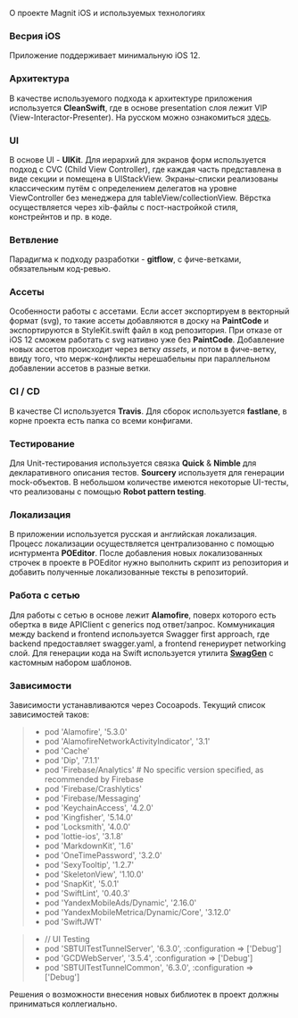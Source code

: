 О проекте Magnit iOS и используемых технологиях

### Весрия iOS
Приложение поддерживает минимальную iOS 12.

### Архитектура
В качестве используемого подхода к архитектуре приложения используется **CleanSwift**, где в основе presentation слоя лежит VIP (View-Interactor-Presenter). На русском можно ознакомиться [здесь](https://habr.com/ru/post/415725/).

### UI
В основе UI - **UIKit**. Для иерархий для экранов форм используется подход с CVC (Child View Controller), где каждая часть представлена в виде секции и помещена в UIStackView. Экраны-списки реализованы классическим путём с определением делегатов на уровне ViewController без менеджера для tableView/collectionView. Вёрстка осуществляется через xib-файлы с пост-настройкой стиля, констрейнтов и пр. в коде.

### Ветвление
Парадигма к подходу разработки - **gitflow**, с фиче-ветками, обязательным код-ревью.

### Ассеты
Особенности работы с ассетами. Если ассет экспортируем в векторный формат (svg), то такие ассеты добавляются в доску на **PaintCode** и экспортируются в StyleKit.swift файл в код репозитория. При отказе от iOS 12 сможем работать с svg нативно уже без **PaintCode**. Добавление новых ассетов происходит через ветку *assets*, и потом в фиче-ветку, ввиду того, что мерж-конфликты нерешабельны при параллельном добавлении ассетов в разные ветки.

### CI / CD
В качестве CI используется **Travis**.
Для сборок используется **fastlane**, в корне проекта есть папка со всеми конфигами.

### Тестирование
Для Unit-тестирования используется связка **Quick** & **Nimble** для декларативного описания тестов. **Sourcery** используетя для генерации mock-объектов. В небольшом количестве имеются некоторые UI-тесты, что реализованы с помощью **Robot pattern testing**.

### Локализация
В приложении используется русская и английская локализация. Процесс локализации осуществляется централизованно с помощью иснтурмента **POEditor**. После добавления новых локализованных строчек в проекте в POEditor нужно выполнить скрипт из репозитория и добавить полученные локализованные тексты в репозиторий.

### Работа с сетью
Для работы с сетью в основе лежит **Alamofire**, поверх которого есть обертка в виде APIClient с generics под ответ/запрос. Коммуникация между backend и frontend используется Swagger first approach, где backend предоставляет swagger.yaml, а frontend генериурет networking слой. Для генерации кода на Swift используется утилита **[SwagGen](https://github.com/yonaskolb/SwagGen)** с кастомным набором шаблонов.

### Зависимости

Зависимости устанавливаются через Cocoapods. Текущий список зависимостей таков:

> * pod 'Alamofire', '5.3.0'
> * pod 'AlamofireNetworkActivityIndicator', '3.1'
> * pod 'Cache'
> * pod 'Dip', '7.1.1'
> * pod 'Firebase/Analytics' # No specific version specified, as recommended by Firebase
> * pod 'Firebase/Crashlytics'
> * pod 'Firebase/Messaging'
> * pod 'KeychainAccess', '4.2.0'
> * pod 'Kingfisher', '5.14.0'
> * pod 'Locksmith', '4.0.0'
> * pod 'lottie-ios', '3.1.8'
> * pod 'MarkdownKit', '1.6'
> * pod 'OneTimePassword', '3.2.0'
> * pod 'SexyTooltip', '1.2.7'
> * pod 'SkeletonView', '1.10.0'
> * pod 'SnapKit', '5.0.1'
> * pod 'SwiftLint', '0.40.3'
> * pod 'YandexMobileAds/Dynamic', '2.16.0'
> * pod 'YandexMobileMetrica/Dynamic/Core', '3.12.0'
> * pod 'SwiftJWT'

> * // UI Testing
> * pod 'SBTUITestTunnelServer', '6.3.0', :configuration => ['Debug']
> * pod 'GCDWebServer', '3.5.4', :configuration => ['Debug']
> * pod 'SBTUITestTunnelCommon', '6.3.0', :configuration => ['Debug']


Решения о возможности внесения новых библиотек в проект должны приниматься коллегиально.
